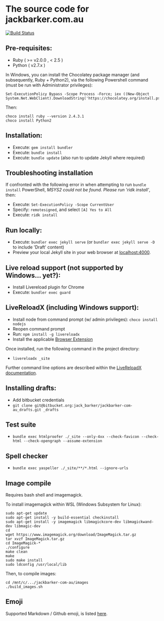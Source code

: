 # The source code for jackbarker.com.au
[![Build Status](https://travis-ci.org/jibbius/jackbarker-com-au.svg?branch=gh-pages)](https://travis-ci.org/jibbius/jackbarker-com-au)

## Pre-requisites:

- Ruby ( >= v2.0.0 , < 2.5 )
- Python ( v2.7.x )

In Windows, you can install the Chocolatey package manager (and subsequently, Ruby + Python2), via the following Powershell command (must be run with Administrator privileges):

    Set-ExecutionPolicy Bypass -Scope Process -Force; iex ((New-Object System.Net.WebClient).DownloadString('https://chocolatey.org/install.ps1'))

Then:

    choco install ruby --version 2.4.3.1
    choco install Python2

## Installation:

- Execute: `gem install bundler`
- Execute: `bundle install`
- Execute: `bundle update` (also run to update Jekyll where required)

## Troubleshooting installation
If confronted with the following error in when attempting to run `bundle install` PowerShell, *MSYS2 could not be found. Please run 'ridk install'*, then:
- Execute: `Set-ExecutionPolicy -Scope CurrentUser`
- Specify: `remotesigned`, and select `[A] Yes to All`
- Execute: `ridk install`

## Run locally:

- Execute: `bundler exec jekyll serve` (or `bundler exec jekyll serve -D` to include 'Draft' content)
- Preview your local Jekyll site in your web browser at [localhost:4000](http://localhost:4000).


## Live reload support (not supported by Windows... yet?):

- Install Livereload plugin for Chrome
- Execute: `bundler exec guard`

## LiveReloadX (including Windows support):

 - Install node from command prompt (w/ admin privileges): `choco install nodejs`
 - Reopen command prompt
 - Run: `npm install -g livereloadx`
 - Install the applicable [Browser Extension](http://livereload.com/extensions/)

 Once installed, run the following command in the project directory:

 - `livereloadx _site`

Further command line options are described within the [LiveReloadX documentation](http://nitoyon.github.io/livereloadx/).

## Installing drafts:

- Add bitbucket credentials
- `git clone git@bitbucket.org:jack_barker/jackbarker-com-au_drafts.git _drafts`

## Test suite

- `bundle exec htmlproofer ./_site --only-4xx --check-favicon --check-html --check-opengraph --assume-extension`

## Spell checker

- `bundle exec yaspeller ./_site/**/*.html --ignore-urls`

## Image compile
Requires bash shell and imagemagick.

To install imagemagick within WSL (Windows Subsystem for Linux):

    sudo apt-get update
    sudo apt-get install -y build-essential checkinstall
    sudo apt-get install -y imagemagick libmagickcore-dev libmagickwand-dev libmagic-dev
    cd
    wget https://www.imagemagick.org/download/ImageMagick.tar.gz
    tar xvzf ImageMagick.tar.gz
    cd ImageMagick-*
    ./configure
    make clean
    make
    sudo make install
    sudo ldconfig /usr/local/lib

Then, to compile images:

    cd /mnt/c/.../jackbarker-com-au/images
    ./build_images.sh

## Emoji
Supported Markdown / Github emoji, is listed [here](https://gist.github.com/rxaviers/7360908).